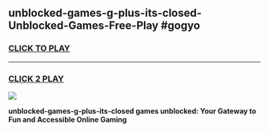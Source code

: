 
## unblocked-games-g-plus-its-closed-Unblocked-Games-Free-Play #gogyo
<h3>
<a href="https://us.freeplayer.one?title=unblocked-games-g-plus-its-closed&ref=9M">CLICK TO PLAY</a></h3>
<hr>

<h3>
<a href="https://us.freeplayer.one?title=unblocked-games-g-plus-its-closed&ref=9M">CLICK 2 PLAY</a>
  
</h3>

<a href="https://us.freeplayer.one?title=unblocked-games-g-plus-its-closed&ref=9M"><img src="https://clearcache.store/games.png"></a>


**unblocked-games-g-plus-its-closed games unblocked: Your Gateway to Fun and Accessible Online Gaming**
